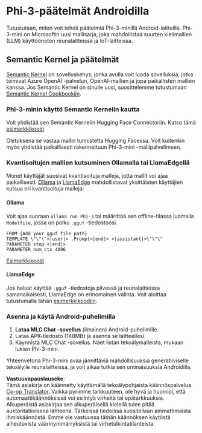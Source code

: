 <!--
CO_OP_TRANSLATOR_METADATA:
{
  "original_hash": "9481b07dda8f9715a5d1ff43fb27568b",
  "translation_date": "2025-05-09T10:47:10+00:00",
  "source_file": "md/01.Introduction/03/Android_Inference.md",
  "language_code": "fi"
}
-->
# **Phi-3-päätelmät Androidilla**

Tutustutaan, miten voit tehdä päätelmiä Phi-3-minillä Android-laitteilla. Phi-3-mini on Microsoftin uusi mallisarja, joka mahdollistaa suurten kielimallien (LLM) käyttöönoton reunalaitteissa ja IoT-laitteissa.

## Semantic Kernel ja päätelmät

[Semantic Kernel](https://github.com/microsoft/semantic-kernel) on sovelluskehys, jonka avulla voit luoda sovelluksia, jotka toimivat Azure OpenAI -palvelun, OpenAI-mallien ja jopa paikallisten mallien kanssa. Jos Semantic Kernel on sinulle uusi, suosittelemme tutustumaan [Semantic Kernel Cookbookiin](https://github.com/microsoft/SemanticKernelCookBook?WT.mc_id=aiml-138114-kinfeylo).

### Phi-3-minin käyttö Semantic Kernelin kautta

Voit yhdistää sen Semantic Kernelin Hugging Face Connectoriin. Katso tämä [esimerkkikoodi](https://github.com/Azure-Samples/Phi-3MiniSamples/tree/main/semantickernel?WT.mc_id=aiml-138114-kinfeylo).

Oletuksena se vastaa mallin tunnistetta Hugging Facessa. Voit kuitenkin myös yhdistää paikallisesti rakennettuun Phi-3-mini -mallipalvelimeen.

### Kvantisoitujen mallien kutsuminen Ollamalla tai LlamaEdgellä

Monet käyttäjät suosivat kvantisoituja malleja, jotta mallit voi ajaa paikallisesti. [Ollama](https://ollama.com/) ja [LlamaEdge](https://llamaedge.com) mahdollistavat yksittäisten käyttäjien kutsua eri kvantisoituja malleja:

#### Ollama

Voit ajaa suoraan `ollama run Phi-3` tai määrittää sen offline-tilassa luomalla `Modelfile`, jossa on polku `.gguf` -tiedostoosi.

```gguf
FROM {Add your gguf file path}
TEMPLATE \"\"\"<|user|> .Prompt<|end|> <|assistant|>\"\"\"
PARAMETER stop <|end|>
PARAMETER num_ctx 4096
```

[Esimerkkikoodi](https://github.com/Azure-Samples/Phi-3MiniSamples/tree/main/ollama?WT.mc_id=aiml-138114-kinfeylo)

#### LlamaEdge

Jos haluat käyttää `.gguf` -tiedostoja pilvessä ja reunalaitteissa samanaikaisesti, LlamaEdge on erinomainen valinta. Voit aloittaa tutustumalla tähän [esimerkkikoodiin](https://github.com/Azure-Samples/Phi-3MiniSamples/tree/main/wasm?WT.mc_id=aiml-138114-kinfeylo).

### Asenna ja käytä Android-puhelimilla

1. **Lataa MLC Chat -sovellus** (ilmainen) Android-puhelimille.
2. Lataa APK-tiedosto (148MB) ja asenna se laitteellesi.
3. Käynnistä MLC Chat -sovellus. Näet listan tekoälymalleista, mukaan lukien Phi-3-mini.

Yhteenvetona Phi-3-mini avaa jännittäviä mahdollisuuksia generatiiviselle tekoälylle reunalaitteissa, ja voit alkaa tutkia sen ominaisuuksia Androidilla.

**Vastuuvapauslauseke**:  
Tämä asiakirja on käännetty käyttämällä tekoälypohjaista käännöspalvelua [Co-op Translator](https://github.com/Azure/co-op-translator). Vaikka pyrimme tarkkuuteen, ole hyvä ja huomioi, että automaattikäännöksissä voi esiintyä virheitä tai epätarkkuuksia. Alkuperäistä asiakirjaa sen alkuperäisellä kielellä tulee pitää auktoritatiivisena lähteenä. Tärkeissä tiedoissa suositellaan ammattimaista ihmiskäännöstä. Emme ole vastuussa tämän käännöksen käytöstä aiheutuvista väärinymmärryksistä tai virhetulkintatilanteista.